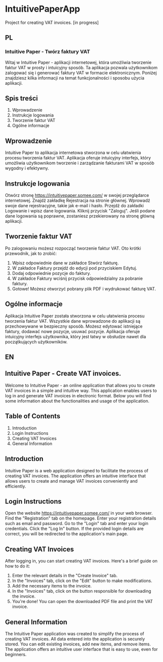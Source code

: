 # IntuitivePaperApp
Project for creating VAT invoices. [in progress]

## PL
### Intuitive Paper - Twórz faktury VAT
Witaj w Intuitive Paper - aplikacji internetowej, która umożliwia tworzenie faktur VAT w prosty i intuicyjny sposób. Ta aplikacja pozwala użytkownikom zalogować się i generować faktury VAT w formacie elektronicznym. Poniżej znajdziesz kilka informacji na temat funkcjonalności i sposobu użycia aplikacji.

## Spis treści
1. Wprowadzenie
2. Instrukcje logowania
3. Tworzenie faktur VAT
4. Ogólne informacje

## Wprowadzenie
Intuitive Paper to aplikacja internetowa stworzona w celu ułatwienia procesu tworzenia faktur VAT. Aplikacja oferuje intuicyjny interfejs, który umożliwia użytkownikom tworzenie i zarządzanie fakturami VAT w sposób wygodny i efektywny.

## Instrukcje logowania
Otwórz stronę https://intuitivepaper.somee.com/ w swojej przeglądarce internetowej.
Znajdź zakładkę Rejestracja na stronie głównej.
Wprowadź swoje dane rejestracyjne, takie jak e-mail i hasło.
Przejdź do zakładki Logowanie i wpisz dane logowania. 
Kliknij przycisk "Zaloguj".
Jeśli podane dane logowania są poprawne, zostaniesz przekierowany na stronę główną aplikacji.

## Tworzenie faktur VAT
Po zalogowaniu możesz rozpocząć tworzenie faktur VAT. Oto krótki przewodnik, jak to zrobić:
1. Wpisz odpowiednie dane w zakładce Stwórz fakturę.
2. W zakładce Faktury przejdź do edycji pod przyciskiem Edytuj.
3. Dodaj odpowiednie pozycje do faktury.
4. W zakładce Faktury wciśnij przycisk odpowiedzialny za pobranie faktury.
5. Gotowe! Możesz otworzyć pobrany plik PDF i wydrukować fakturę VAT.
   
## Ogólne informacje
Aplikacja Intuitive Paper została stworzona w celu ułatwienia procesu tworzenia faktur VAT.
Wszystkie dane wprowadzone do aplikacji są przechowywane w bezpieczny sposób.
Możesz edytować istniejące faktury, dodawać nowe pozycje, usuwać pozycje.
Aplikacja oferuje intuicyjny interfejs użytkownika, który jest łatwy w obsłudze nawet dla początkujących użytkowników.

## EN
## Intuitive Paper - Create VAT invoices.
Welcome to Intuitive Paper - an online application that allows you to create VAT invoices in a simple and intuitive way. This application enables users to log in and generate VAT invoices in electronic format. Below you will find some information about the functionalities and usage of the application.

## Table of Contents
1. Introduction
2. Login Instructions
3. Creating VAT Invoices
4. General Information
   
## Introduction
Intuitive Paper is a web application designed to facilitate the process of creating VAT invoices. The application offers an intuitive interface that allows users to create and manage VAT invoices conveniently and efficiently.

## Login Instructions
Open the website https://intuitivepaper.somee.com/ in your web browser.
Find the "Registration" tab on the homepage.
Enter your registration details such as email and password.
Go to the "Login" tab and enter your login credentials.
Click the "Log In" button.
If the provided login details are correct, you will be redirected to the application's main page.

## Creating VAT Invoices
After logging in, you can start creating VAT invoices. Here's a brief guide on how to do it:
1. Enter the relevant details in the "Create Invoice" tab.
2. In the "Invoices" tab, click on the "Edit" button to make modifications.
3. Add the necessary items to the invoice.
4. In the "Invoices" tab, click on the button responsible for downloading the invoice.
5. You're done! You can open the downloaded PDF file and print the VAT invoice.
   
## General Information
The Intuitive Paper application was created to simplify the process of creating VAT invoices.
All data entered into the application is securely stored.
You can edit existing invoices, add new items, and remove items.
The application offers an intuitive user interface that is easy to use, even for beginners.

